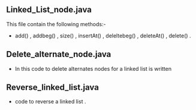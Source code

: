 Linked_List_node.java 
-----------------------------------------------------------------------------------------------------------------------------------
This file contain the following methods:-
* add() , addbeg() , size() , insertAt() , deleltebeg() , deleteAt()  , delete() .



Delete_alternate_node.java
-----------------------------------------------------------------------------------------------------------------------------------
* In this code to delete alternates nodes for a linked list is written




Reverse_linked_list.java
-----------------------------------------------------------------------------------------------------------------------------------
* code to reverse a linked list .
